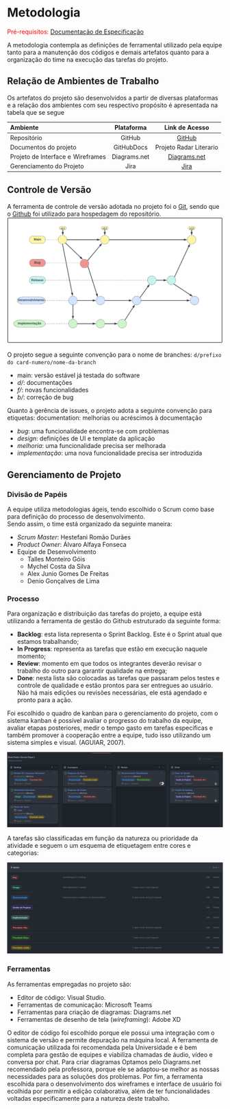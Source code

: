 
# Metodologia

<span style="color:red">Pré-requisitos: <a href="2-Especificação do Projeto.md"> Documentação de Especificação</a></span>

A metodologia contempla as definições de ferramental utilizado pela equipe tanto para a manutenção dos códigos e demais artefatos quanto para a organização do time na execução das tarefas do projeto.


## Relação de Ambientes de Trabalho

Os artefatos do projeto são desenvolvidos a partir de diversas plataformas e a relação dos ambientes com seu respectivo propósito é apresentada na tabela que se segue

Ambiente|Plataforma|Link de Acesso
|:--------|:----------:|:--------------:|
|Repositório|GitHub|  [GitHub](https://github.com/ICEI-PUC-Minas-PMV-ADS/pmv-ads-2022-1-e2-proj-int-t1-radar-literario)|
|Documentos do projeto|GitHubDocs|Projeto Radar Literario|[GitHub](https://github.com/ICEI-PUC-Minas-PMV-ADS/pmv-ads-2022-1-e2-proj-int-t1-radar-literario/tree/main/docs)|
|Projeto de Interface e  Wireframes| Diagrams.net | [Diagrams.net](https://www.diagrams.net/)|
|Gerenciamento do Projeto|Jira|[Jira](https://ads-puc.atlassian.net/jira/software/c/projects/RLE/boards/2/roadmap)|

## Controle de Versão

A ferramenta de controle de versão adotada no projeto foi o
[Git](https://git-scm.com/), sendo que o [Github](https://github.com)
foi utilizado para hospedagem do repositório.
![](./img/gitflow.png)

O projeto segue a seguinte convenção para o nome de branches:
`d/prefixo do card-numero/nome-da-branch`
- main: versão estável já testada do software
- *d/*: documentações 
- *f/*: novas funcionalidades
- *b/*: correção de bug

Quanto à gerência de issues, o projeto adota a seguinte convenção para etiquetas:
documentation: melhorias ou acréscimos à documentação
- *bug*: uma funcionalidade encontra-se com problemas
- *design*: definições de UI e template da aplicação
- *melhoria*: uma funcionalidade precisa ser melhorada
- *implementação*: uma nova funcionalidade precisa ser introduzida

## Gerenciamento de Projeto

### Divisão de Papéis

A equipe utiliza metodologias ágeis, tendo escolhido o Scrum como base para definição do processo de desenvolvimento.  
Sendo assim, o time está organizado da seguinte maneira:  

* _Scrum Master_: Hestefani Romão Durães
* _Product Owner_: Álvaro Alfaya Fonseca
* Equipe de Desenvolvimento
  - Talles Monteiro Góis
  - Mychel Costa da Silva
  -	Alex Junio Gomes De Freitas
  -	Denio Gonçalves de Lima

### Processo

Para organização e distribuição das tarefas do projeto, a equipe está utilizando a ferramenta de gestão do Github estruturado da seguinte forma:

* **Backlog**: esta lista representa o Sprint Backlog. Este é o Sprint atual que estamos trabalhando;
* **In Progress**: representa as tarefas que estão em execução naquele momento;
* **Review**: momento em que todos os integrantes deverão revisar o trabalho do outro para garantir qualidade na entrega;
* **Done**: nesta lista são colocadas as tarefas que passaram pelos testes e controle de qualidade e estão prontos para ser entregues ao usuário. Não há mais edições ou revisões necessárias, ele está agendado e pronto para a ação.

Foi escolhido o quadro de kanban para o gerenciamento do projeto, com o sistema kanban é possível avaliar o progresso do trabalho da equipe, avaliar etapas posteriores, medir o tempo gasto em tarefas especificas e também promover a cooperação entre a equipe, tudo isso utilizando um sistema simples e visual. (AGUIAR, 2007).

![Quadro kanban-Radar Literario](./img/board-processos.png)

A tarefas são classificadas em função da natureza ou prioridade da atividade e seguem o um esquema de etiquetagem entre cores e categorias:

![labels-Radar Literario](./img/labels.png)

### Ferramentas

As ferramentas empregadas no projeto são:

- Editor de código: Visual Studio.
- Ferramentas de comunicação: Microsoft Teams
- Ferramentas para criação de diagramas: Diagrams.net
- Ferramentas de desenho de tela (_wireframing_): Adobe XD

O editor de código foi escolhido porque ele possui uma integração com o sistema de versão e permite depuração na máquina local. 
A ferramenta de comunicação utilizada foi recomendada pela Universidade e é bem completa para gestão de equipes e viabiliza chamadas de áudio, vídeo e conversa por chat. 
Para criar diagramas Optamos pelo Diagrams.net recomendado pela professora, porque ele se adaptou-se melhor as nossas necessidades para as soluções dos problemas. 
Por fim, a ferramenta escolhida para o desenvolvimento dos wireframes e interface de usuário foi ecolhida por permitir a edição colaborativa, além de ter funcionalidades voltadas especificamente para a natureza deste trabalho.